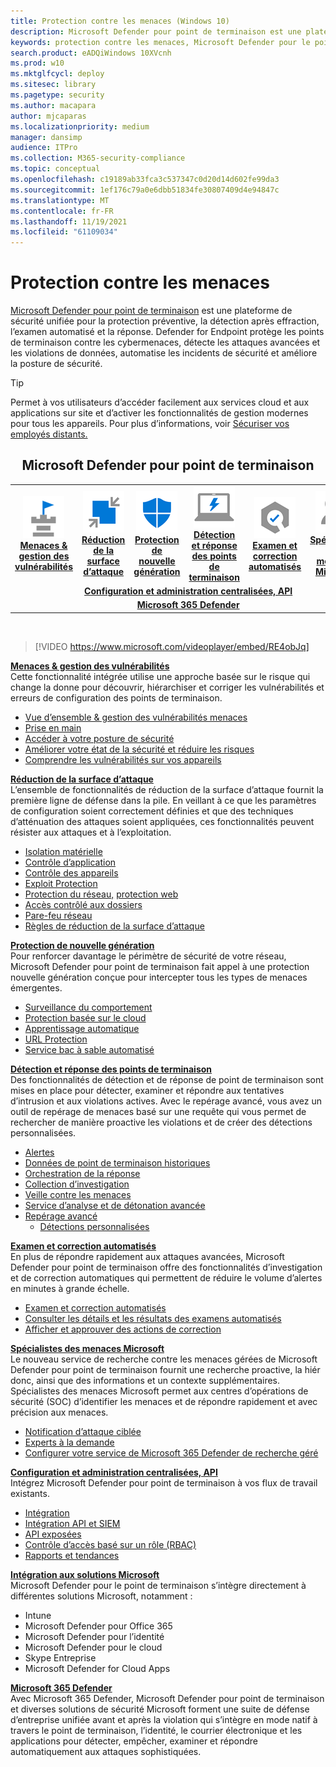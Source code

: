 ```yaml
---
title: Protection contre les menaces (Windows 10)
description: Microsoft Defender pour point de terminaison est une plateforme de sécurité unifiée pour la protection préventive, la détection après effraction, l’examen automatisé et la réponse.
keywords: protection contre les menaces, Microsoft Defender pour le point de terminaison, réduction de la surface d’attaque, protection nouvelle génération, protection évolutive des points de terminaison, examen et réponse automatisés, experts microsoft en matière de menaces, Score de sécurité Microsoft pour les appareils, recherche avancée, recherche de cybermenace, protection contre les menaces web
search.product: eADQiWindows 10XVcnh
ms.prod: w10
ms.mktglfcycl: deploy
ms.sitesec: library
ms.pagetype: security
ms.author: macapara
author: mjcaparas
ms.localizationpriority: medium
manager: dansimp
audience: ITPro
ms.collection: M365-security-compliance
ms.topic: conceptual
ms.openlocfilehash: c19189ab33fca3c537347c0d20d14d602fe99da3
ms.sourcegitcommit: 1ef176c79a0e6dbb51834fe30807409d4e94847c
ms.translationtype: MT
ms.contentlocale: fr-FR
ms.lasthandoff: 11/19/2021
ms.locfileid: "61109034"
---
```

# <a name="threat-protection"></a>Protection contre les menaces

[Microsoft Defender pour point de terminaison](/microsoft-365/security/defender-endpoint/microsoft-defender-advanced-threat-protection) est une plateforme de sécurité unifiée pour la protection préventive, la détection après effraction, l’examen automatisé et la réponse. Defender for Endpoint protège les points de terminaison contre les cybermenaces, détecte les attaques avancées et les violations de données, automatise les incidents de sécurité et améliore la posture de sécurité.

> [!TIP]
> Permet à vos utilisateurs d’accéder facilement aux services cloud et aux applications sur site et d’activer les fonctionnalités de gestion modernes pour tous les appareils. Pour plus d’informations, voir [Sécuriser vos employés distants.](/enterprise-mobility-security/remote-work/) 

<center><h2>Microsoft Defender pour point de terminaison</center></h2>
<table>
<tr>
<td><a href="#tvm"><center><img src="images/TVM_icon.png" alt="threat and vulnerability icon"> <br><b>Menaces & gestion des vulnérabilités</b></center></a></td>
<td><a href="#asr"><center><img src="images/asr-icon.png" alt="attack surface reduction icon"> <br><b>Réduction de la surface d’attaque</b></center></a></td>
<td><center><a href="#ngp"><img src="images/ngp-icon.png" alt="next generation protection icon"><br> <b>Protection de nouvelle génération</b></a></center></td>
<td><center><a href="#edr"><img src="images/edr-icon.png" alt="endpoint detection and response icon"><br> <b>Détection et réponse des points de terminaison</b></a></center></td>
<td><center><a href="#ai"><img src="images/air-icon.png" alt="automated investigation and remediation icon"><br> <b>Examen et correction automatisés</b></a></center></td>
<td><center><a href="#mte"><img src="images/mte-icon.png" alt="microsoft threat experts icon"><br> <b>Spécialistes des menaces Microsoft</b></a></center></td>
</tr>
<tr>
<td colspan="7">
<a href="#apis"><center><b>Configuration et administration centralisées, API</a></b></center></td>
</tr>
<tr>
<td colspan="7"><a href="#mtp"><center><b>Microsoft 365 Defender</a></center></b></td>
</tr>
</table>
<br>

<a name="tvm"></a>

> [!VIDEO https://www.microsoft.com/videoplayer/embed/RE4obJq]

**[Menaces & gestion des vulnérabilités](next-gen-threat-and-vuln-mgt.md)**<br>
Cette fonctionnalité intégrée utilise une approche basée sur le risque qui change la donne pour découvrir, hiérarchiser et corriger les vulnérabilités et erreurs de configuration des points de terminaison.

- [Vue d’ensemble & gestion des vulnérabilités menaces](next-gen-threat-and-vuln-mgt.md)
- [Prise en main](tvm-prerequisites.md)
- [Accéder à votre posture de sécurité](tvm-dashboard-insights.md)
- [Améliorer votre état de la sécurité et réduire les risques](tvm-security-recommendation.md)
- [Comprendre les vulnérabilités sur vos appareils](tvm-software-inventory.md)

<a name="asr"></a>

**[Réduction de la surface d’attaque](overview-attack-surface-reduction.md)**<br>
L’ensemble de fonctionnalités de réduction de la surface d’attaque fournit la première ligne de défense dans la pile. En veillant à ce que les paramètres de configuration soient correctement définies et que des techniques d’atténuation des attaques soient appliquées, ces fonctionnalités peuvent résister aux attaques et à l’exploitation.

- [Isolation matérielle](overview-hardware-based-isolation.md)
- [Contrôle d’application](/windows/security/threat-protection/windows-defender-application-control/windows-defender-application-control)
- [Contrôle des appareils](/windows/security/threat-protection/device-guard/introduction-to-device-guard-virtualization-based-security-and-windows-defender-application-control)
- [Exploit Protection](exploit-protection.md)
- [Protection du réseau,](network-protection.md) [protection web](web-protection-overview.md)
- [Accès contrôlé aux dossiers](controlled-folders.md)
- [Pare-feu réseau](/windows/security/threat-protection/windows-firewall/windows-firewall-with-advanced-security)
- [Règles de réduction de la surface d’attaque](attack-surface-reduction.md)

<a name="ngp"></a>

**[Protection de nouvelle génération](/windows/security/threat-protection/microsoft-defender-antivirus/microsoft-defender-antivirus-in-windows-10)**<br>
Pour renforcer davantage le périmètre de sécurité de votre réseau, Microsoft Defender pour point de terminaison fait appel à une protection nouvelle génération conçue pour intercepter tous les types de menaces émergentes.

- [Surveillance du comportement](/windows/security/threat-protection/microsoft-defender-antivirus/configure-real-time-protection-microsoft-defender-antivirus)
- [Protection basée sur le cloud](/windows/security/threat-protection/microsoft-defender-antivirus/configure-protection-features-microsoft-defender-antivirus)
- [Apprentissage automatique](/windows/security/threat-protection/microsoft-defender-antivirus/utilize-microsoft-cloud-protection-microsoft-defender-antivirus)
- [URL Protection](/windows/security/threat-protection/microsoft-defender-antivirus/configure-network-connections-microsoft-defender-antivirus)
- [Service bac à sable automatisé](/windows/security/threat-protection/microsoft-defender-antivirus/configure-block-at-first-sight-microsoft-defender-antivirus)

<a name="edr"></a>

**[Détection et réponse des points de terminaison](overview-endpoint-detection-response.md)**<br>
Des fonctionnalités de détection et de réponse de point de terminaison sont mises en place pour détecter, examiner et répondre aux tentatives d’intrusion et aux violations actives. Avec le repérage avancé, vous avez un outil de repérage de menaces basé sur une requête qui vous permet de rechercher de manière proactive les violations et de créer des détections personnalisées.

- [Alertes](alerts-queue.md)
- [Données de point de terminaison historiques](investigate-machines.md#timeline)
- [Orchestration de la réponse](/windows/security/threat-protection/microsoft-defender-atp/respond-machine-alerts)
- [Collection d’investigation](respond-machine-alerts.md#collect-investigation-package-from-devices)
- [Veille contre les menaces](threat-indicator-concepts.md)
- [Service d’analyse et de détonation avancée](respond-file-alerts.md#deep-analysis)
- [Repérage avancé](advanced-hunting-overview.md)
    - [Détections personnalisées](overview-custom-detections.md)

<a name="ai"></a>

**[Examen et correction automatisés](automated-investigations.md)**<br>
En plus de répondre rapidement aux attaques avancées, Microsoft Defender pour point de terminaison offre des fonctionnalités d’investigation et de correction automatiques qui permettent de réduire le volume d’alertes en minutes à grande échelle.

- [Examen et correction automatisés](automated-investigations.md)
- [Consulter les détails et les résultats des examens automatisés](auto-investigation-action-center.md)
- [Afficher et approuver des actions de correction](manage-auto-investigation.md)

<a name="mte"></a>

**[Spécialistes des menaces Microsoft](microsoft-threat-experts.md)**<br>
Le nouveau service de recherche contre les menaces gérées de Microsoft Defender pour point de terminaison fournit une recherche proactive, la hiér donc, ainsi que des informations et un contexte supplémentaires. Spécialistes des menaces Microsoft permet aux centres d’opérations de sécurité (SOC) d’identifier les menaces et de répondre rapidement et avec précision aux menaces.

- [Notification d’attaque ciblée](microsoft-threat-experts.md)
- [Experts à la demande](microsoft-threat-experts.md)
- [Configurer votre service de Microsoft 365 Defender de recherche géré](configure-microsoft-threat-experts.md)

<a name="apis"></a>

**[Configuration et administration centralisées, API](management-apis.md)**<br>
Intégrez Microsoft Defender pour point de terminaison à vos flux de travail existants.
- [Intégration](onboard-configure.md)
- [Intégration API et SIEM](configure-siem.md)
- [API exposées](apis-intro.md)
- [Contrôle d’accès basé sur un rôle (RBAC)](rbac.md)
- [Rapports et tendances](threat-protection-reports.md)

<a name="integration"></a>
**[Intégration aux solutions Microsoft](threat-protection-integration.md)** <br>
 Microsoft Defender pour le point de terminaison s’intègre directement à différentes solutions Microsoft, notamment :
- Intune
- Microsoft Defender pour Office 365
- Microsoft Defender pour l’identité
- Microsoft Defender pour le cloud
- Skype Entreprise
- Microsoft Defender for Cloud Apps

<a name="mtp"></a>
**[Microsoft 365 Defender](/microsoft-365/security/defender/microsoft-threat-protection)**<br>
 Avec Microsoft 365 Defender, Microsoft Defender pour point de terminaison et diverses solutions de sécurité Microsoft forment une suite de défense d’entreprise unifiée avant et après la violation qui s’intègre en mode natif à travers le point de terminaison, l’identité, le courrier électronique et les applications pour détecter, empêcher, examiner et répondre automatiquement aux attaques sophistiquées.
